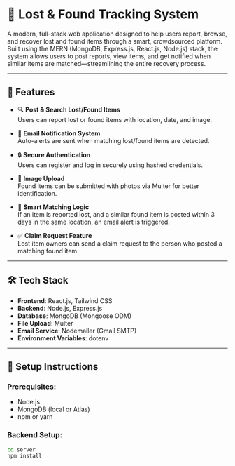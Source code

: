 # 🧭 Lost & Found Tracking System

A modern, full-stack web application designed to help users report, browse, and recover lost and found items through a smart, crowdsourced platform. Built using the MERN (MongoDB, Express.js, React.js, Node.js) stack, the system allows users to post reports, view items, and get notified when similar items are matched—streamlining the entire recovery process.

---

## 🚀 Features

- 🔍 **Post & Search Lost/Found Items**  
  Users can report lost or found items with location, date, and image.

- 📨 **Email Notification System**  
  Auto-alerts are sent when matching lost/found items are detected.

- 🔒 **Secure Authentication**  
  Users can register and log in securely using hashed credentials.

- 📸 **Image Upload**  
  Found items can be submitted with photos via Multer for better identification.

- 🧠 **Smart Matching Logic**  
  If an item is reported lost, and a similar found item is posted within 3 days in the same location, an email alert is triggered.

- ✅ **Claim Request Feature**  
  Lost item owners can send a claim request to the person who posted a matching found item.

---

## 🛠️ Tech Stack

- **Frontend**: React.js, Tailwind CSS  
- **Backend**: Node.js, Express.js  
- **Database**: MongoDB (Mongoose ODM)  
- **File Upload**: Multer  
- **Email Service**: Nodemailer (Gmail SMTP)  
- **Environment Variables**: dotenv

---

## 🧪 Setup Instructions

### Prerequisites:
- Node.js
- MongoDB (local or Atlas)
- npm or yarn

### Backend Setup:

```bash
cd server
npm install

